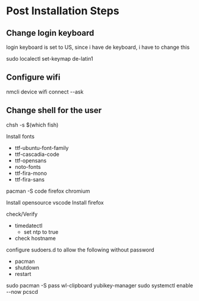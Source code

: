 # Post Installation Steps

## Change login keyboard

login keyboard is set to US, since i have de keyboard, i have to change this

sudo localectl set-keymap de-latin1

## Configure wifi

nmcli device wifi connect <nameOftheSiD> --ask

## Change shell for the user

chsh -s $(which fish)

Install fonts
- ttf-ubuntu-font-family
- ttf-cascadia-code
- ttf-opensans
- noto-fonts
- ttf-fira-mono
- ttf-fira-sans

pacman -S code firefox chromium 

Install opensource vscode
Install firefox

check/Verify

- timedatectl
    - set ntp to true
- check hostname

configure sudoers.d to allow the following without password

- pacman
- shutdown
- restart


sudo pacman -S pass wl-clipboard yubikey-manager
sudo systemctl enable --now pcscd
